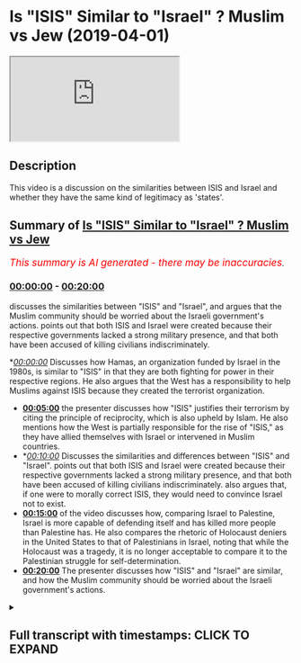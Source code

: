 # Is "ISIS" Similar to "Israel" ? Muslim vs Jew (2019-04-01)

<iframe loading='lazy' src='https://www.youtube.com/embed/0vS-UiPFD7Q'></iframe>

## Description

This video is a discussion on the similarities between ISIS and Israel and whether they have the same kind of legitimacy as 'states'.

## Summary of [Is "ISIS" Similar to "Israel" ? Muslim vs Jew](https://www.youtube.com/watch?v=0vS-UiPFD7Q)


*<span style="color:red; font-size:125%">This summary is AI generated - there may be inaccuracies</span>. [](/)*

### [00:00:00](https://www.youtube.com/watch?v=0vS-UiPFD7Q&t=0) - [00:20:00](https://www.youtube.com/watch?v=0vS-UiPFD7Q&t=1200)

 discusses the similarities between "ISIS" and "Israel", and argues that the Muslim community should be worried about the Israeli government's actions. points out that both ISIS and Israel were created because their respective governments lacked a strong military presence, and that both have been accused of killing civilians indiscriminately.

**[00:00:00](https://www.youtube.com/watch?v=0vS-UiPFD7Q&t=0)* Discusses how Hamas, an organization funded by Israel in the 1980s, is similar to "ISIS" in that they are both fighting for power in their respective regions. He also argues that the West has a responsibility to help Muslims against ISIS because they created the terrorist organization.
* **[00:05:00](https://www.youtube.com/watch?v=0vS-UiPFD7Q&t=300)**  the presenter discusses how "ISIS" justifies their terrorism by citing the principle of reciprocity, which is also upheld by Islam. He also mentions how the West is partially responsible for the rise of "ISIS," as they have allied themselves with Israel or intervened in Muslim countries.
* **[00:10:00](https://www.youtube.com/watch?v=0vS-UiPFD7Q&t=600)* Discusses the similarities and differences between "ISIS" and "Israel". points out that both ISIS and Israel were created because their respective governments lacked a strong military presence, and that both have been accused of killing civilians indiscriminately. also argues that, if one were to morally correct ISIS, they would need to convince Israel not to exist.
* **[00:15:00](https://www.youtube.com/watch?v=0vS-UiPFD7Q&t=900)** of the video discusses how, comparing Israel to Palestine, Israel is more capable of defending itself and has killed more people than Palestine has. He also compares the rhetoric of Holocaust deniers in the United States to that of Palestinians in Israel, noting that while the Holocaust was a tragedy, it is no longer acceptable to compare it to the Palestinian struggle for self-determination.
* **[00:20:00](https://www.youtube.com/watch?v=0vS-UiPFD7Q&t=1200)** The presenter discusses how "ISIS" and "Israel" are similar, and how the Muslim community should be worried about the Israeli government's actions.

<details><summary><h2>Full transcript with timestamps: CLICK TO EXPAND</h2></summary>

[0:00:13](https://youtu.be/0vS-UiPFD7Q?t=13) the reason why i was saying hamas was  
[0:00:15](https://youtu.be/0vS-UiPFD7Q?t=15) funded by israel in 1980s  
[0:00:17](https://youtu.be/0vS-UiPFD7Q?t=17) yeah the reason why that's an important  
[0:00:18](https://youtu.be/0vS-UiPFD7Q?t=18) consideration is because the the main  
[0:00:20](https://youtu.be/0vS-UiPFD7Q?t=20) threat at that time was the plo the  
[0:00:22](https://youtu.be/0vS-UiPFD7Q?t=22) palestinian liberation organization  
[0:00:24](https://youtu.be/0vS-UiPFD7Q?t=24) organization and the reason why they  
[0:00:26](https://youtu.be/0vS-UiPFD7Q?t=26) were amazing they had the majority of  
[0:00:28](https://youtu.be/0vS-UiPFD7Q?t=28) the  
[0:00:28](https://youtu.be/0vS-UiPFD7Q?t=28) military capabilities and so on yeah and  
[0:00:30](https://youtu.be/0vS-UiPFD7Q?t=30) so what happened was that there was a  
[0:00:32](https://youtu.be/0vS-UiPFD7Q?t=32) conflict in interest or if there was a  
[0:00:34](https://youtu.be/0vS-UiPFD7Q?t=34) structure  
[0:00:34](https://youtu.be/0vS-UiPFD7Q?t=34) actually there was a no sorry there was  
[0:00:36](https://youtu.be/0vS-UiPFD7Q?t=36) a struggle for power there was a  
[0:00:37](https://youtu.be/0vS-UiPFD7Q?t=37) struggle for power  
[0:00:38](https://youtu.be/0vS-UiPFD7Q?t=38) between hamas and it continues until  
[0:00:40](https://youtu.be/0vS-UiPFD7Q?t=40) this day and the plo right  
[0:00:41](https://youtu.be/0vS-UiPFD7Q?t=41) and that struggle for power the israelis  
[0:00:44](https://youtu.be/0vS-UiPFD7Q?t=44) saw  
[0:00:45](https://youtu.be/0vS-UiPFD7Q?t=45) an opening and they said you know divide  
[0:00:47](https://youtu.be/0vS-UiPFD7Q?t=47) and conquer  
[0:00:48](https://youtu.be/0vS-UiPFD7Q?t=48) if we fund the hamas and we militarize  
[0:00:51](https://youtu.be/0vS-UiPFD7Q?t=51) them then they'll fight each other we  
[0:00:52](https://youtu.be/0vS-UiPFD7Q?t=52) don't have to fight them that could be  
[0:00:53](https://youtu.be/0vS-UiPFD7Q?t=53) yes yeah so it happens so i can't  
[0:00:55](https://youtu.be/0vS-UiPFD7Q?t=55) justify so where  
[0:00:56](https://youtu.be/0vS-UiPFD7Q?t=56) so this the reason why i'm telling you  
[0:00:59](https://youtu.be/0vS-UiPFD7Q?t=59) this  
[0:00:59](https://youtu.be/0vS-UiPFD7Q?t=59) is it's all about narrative creation  
[0:01:01](https://youtu.be/0vS-UiPFD7Q?t=61) knowledge production the reason why  
[0:01:03](https://youtu.be/0vS-UiPFD7Q?t=63) is because the idea of a terrorist if  
[0:01:05](https://youtu.be/0vS-UiPFD7Q?t=65) you look at the  
[0:01:06](https://youtu.be/0vS-UiPFD7Q?t=66) uh if you look at the forties fifty  
[0:01:08](https://youtu.be/0vS-UiPFD7Q?t=68) sixties seventeen eighteen nineteen  
[0:01:09](https://youtu.be/0vS-UiPFD7Q?t=69) twenty  
[0:01:10](https://youtu.be/0vS-UiPFD7Q?t=70) two thousand so on you'll find that it  
[0:01:12](https://youtu.be/0vS-UiPFD7Q?t=72) was more to do with arab nationality  
[0:01:14](https://youtu.be/0vS-UiPFD7Q?t=74) in the 40s 50s and 60s all right it was  
[0:01:17](https://youtu.be/0vS-UiPFD7Q?t=77) about  
[0:01:18](https://youtu.be/0vS-UiPFD7Q?t=78) arab nationalism versus zionism that was  
[0:01:20](https://youtu.be/0vS-UiPFD7Q?t=80) the struggle all right okay  
[0:01:22](https://youtu.be/0vS-UiPFD7Q?t=82) religion played a secondary you could  
[0:01:24](https://youtu.be/0vS-UiPFD7Q?t=84) even say a tertiary  
[0:01:26](https://youtu.be/0vS-UiPFD7Q?t=86) kind of it was a tertiary consideration  
[0:01:27](https://youtu.be/0vS-UiPFD7Q?t=87) at that point in terms of  
[0:01:29](https://youtu.be/0vS-UiPFD7Q?t=89) the politics the propaganda of both the  
[0:01:31](https://youtu.be/0vS-UiPFD7Q?t=91) arab governments not just in palestine  
[0:01:33](https://youtu.be/0vS-UiPFD7Q?t=93) but around it like in egypt  
[0:01:34](https://youtu.be/0vS-UiPFD7Q?t=94) and syria look the the muslim  
[0:01:38](https://youtu.be/0vS-UiPFD7Q?t=98) the palestinians walking around  
[0:01:42](https://youtu.be/0vS-UiPFD7Q?t=102) in the country can't just finish  
[0:01:45](https://youtu.be/0vS-UiPFD7Q?t=105) my point the same actions were being  
[0:01:47](https://youtu.be/0vS-UiPFD7Q?t=107) done okay all of this time  
[0:01:49](https://youtu.be/0vS-UiPFD7Q?t=109) you've got the same problem with america  
[0:01:50](https://youtu.be/0vS-UiPFD7Q?t=110) funding moody and all these things are  
[0:01:51](https://youtu.be/0vS-UiPFD7Q?t=111) you with me  
[0:01:52](https://youtu.be/0vS-UiPFD7Q?t=112) the reason why i mentioned this is  
[0:01:53](https://youtu.be/0vS-UiPFD7Q?t=113) because the same actions are being done  
[0:01:56](https://youtu.be/0vS-UiPFD7Q?t=116) but the explanatory force has changed  
[0:01:58](https://youtu.be/0vS-UiPFD7Q?t=118) the reason why  
[0:02:00](https://youtu.be/0vS-UiPFD7Q?t=120) these things are happening in the 60s  
[0:02:02](https://youtu.be/0vS-UiPFD7Q?t=122) and 70s according to  
[0:02:04](https://youtu.be/0vS-UiPFD7Q?t=124) if you look at just for example the  
[0:02:05](https://youtu.be/0vS-UiPFD7Q?t=125) propaganda in newspaper materials  
[0:02:08](https://youtu.be/0vS-UiPFD7Q?t=128) is completely different to how it was in  
[0:02:10](https://youtu.be/0vS-UiPFD7Q?t=130) 90 in the 90s 2000s  
[0:02:12](https://youtu.be/0vS-UiPFD7Q?t=132) it shifted from a nationalistic agenda  
[0:02:14](https://youtu.be/0vS-UiPFD7Q?t=134) to a narrative about religion  
[0:02:16](https://youtu.be/0vS-UiPFD7Q?t=136) and that was cause that coincided by the  
[0:02:18](https://youtu.be/0vS-UiPFD7Q?t=138) way you have to know this  
[0:02:19](https://youtu.be/0vS-UiPFD7Q?t=139) with the ending of the cold war which  
[0:02:21](https://youtu.be/0vS-UiPFD7Q?t=141) happened in 89  
[0:02:23](https://youtu.be/0vS-UiPFD7Q?t=143) and the final soldiers left in 91 that  
[0:02:25](https://youtu.be/0vS-UiPFD7Q?t=145) happened a good 27 28 years ago  
[0:02:28](https://youtu.be/0vS-UiPFD7Q?t=148) so obviously america needed a new enemy  
[0:02:31](https://youtu.be/0vS-UiPFD7Q?t=151) israel  
[0:02:31](https://youtu.be/0vS-UiPFD7Q?t=151) needed to kind of come with america and  
[0:02:34](https://youtu.be/0vS-UiPFD7Q?t=154) they came together  
[0:02:35](https://youtu.be/0vS-UiPFD7Q?t=155) the elites of those countries almost in  
[0:02:38](https://youtu.be/0vS-UiPFD7Q?t=158) tacit collusionary format  
[0:02:39](https://youtu.be/0vS-UiPFD7Q?t=159) to create a new narrative of the muslim  
[0:02:41](https://youtu.be/0vS-UiPFD7Q?t=161) terrorist threat  
[0:02:43](https://youtu.be/0vS-UiPFD7Q?t=163) that happened it was in the interest of  
[0:02:45](https://youtu.be/0vS-UiPFD7Q?t=165) the israeli it was in the is  
[0:02:46](https://youtu.be/0vS-UiPFD7Q?t=166) it was in the interest of an opinion  
[0:02:48](https://youtu.be/0vS-UiPFD7Q?t=168) listen  
[0:03:03](https://youtu.be/0vS-UiPFD7Q?t=183) sorry you're still not thinking as broad  
[0:03:05](https://youtu.be/0vS-UiPFD7Q?t=185) as i want you to think  
[0:03:06](https://youtu.be/0vS-UiPFD7Q?t=186) what i'm saying to you 1979  
[0:03:10](https://youtu.be/0vS-UiPFD7Q?t=190) which is a fact you can find i have the  
[0:03:12](https://youtu.be/0vS-UiPFD7Q?t=192) newspaper clipping  
[0:03:16](https://youtu.be/0vS-UiPFD7Q?t=196) or killing millions yes the fact that's  
[0:03:18](https://youtu.be/0vS-UiPFD7Q?t=198) factual millions of being facts muslims  
[0:03:20](https://youtu.be/0vS-UiPFD7Q?t=200) don't believe  
[0:03:20](https://youtu.be/0vS-UiPFD7Q?t=200) not millions but hundreds of thousands  
[0:03:24](https://youtu.be/0vS-UiPFD7Q?t=204) not even a hundred tens of thousands  
[0:03:25](https://youtu.be/0vS-UiPFD7Q?t=205) thousands i wouldn't even say okay this  
[0:03:28](https://youtu.be/0vS-UiPFD7Q?t=208) is  
[0:03:28](https://youtu.be/0vS-UiPFD7Q?t=208) this is that's not available it's in  
[0:03:30](https://youtu.be/0vS-UiPFD7Q?t=210) iraq syria we're talking about all  
[0:03:31](https://youtu.be/0vS-UiPFD7Q?t=211) different  
[0:03:32](https://youtu.be/0vS-UiPFD7Q?t=212) muslims but even then are being killed  
[0:03:34](https://youtu.be/0vS-UiPFD7Q?t=214) fine so  
[0:03:35](https://youtu.be/0vS-UiPFD7Q?t=215) i agree with you so okay that's what's  
[0:03:37](https://youtu.be/0vS-UiPFD7Q?t=217) up it says what this terrorist and  
[0:03:38](https://youtu.be/0vS-UiPFD7Q?t=218) a lot of that's going through the holy  
[0:03:39](https://youtu.be/0vS-UiPFD7Q?t=219) wars and then and what isis are  
[0:03:41](https://youtu.be/0vS-UiPFD7Q?t=221) proclaiming holy  
[0:03:42](https://youtu.be/0vS-UiPFD7Q?t=222) what's that got to do with the west well  
[0:03:43](https://youtu.be/0vS-UiPFD7Q?t=223) i would say to you you're telling me not  
[0:03:45](https://youtu.be/0vS-UiPFD7Q?t=225) about even  
[0:03:46](https://youtu.be/0vS-UiPFD7Q?t=226) isis so to muslims because nobody could  
[0:03:47](https://youtu.be/0vS-UiPFD7Q?t=227) be terrorists well it's got everything  
[0:03:49](https://youtu.be/0vS-UiPFD7Q?t=229) to do  
[0:03:49](https://youtu.be/0vS-UiPFD7Q?t=229) it's everything to do with the west  
[0:03:50](https://youtu.be/0vS-UiPFD7Q?t=230) because they left the power vacuum  
[0:03:52](https://youtu.be/0vS-UiPFD7Q?t=232) 2003 well let me know look at 911  
[0:04:00](https://youtu.be/0vS-UiPFD7Q?t=240) i have a good discussion here okay and  
[0:04:02](https://youtu.be/0vS-UiPFD7Q?t=242) you're just getting over excited  
[0:04:03](https://youtu.be/0vS-UiPFD7Q?t=243) look i'm saying to you i'm telling you  
[0:04:05](https://youtu.be/0vS-UiPFD7Q?t=245) i'm you know i think  
[0:04:06](https://youtu.be/0vS-UiPFD7Q?t=246) well let me let me let you know can i  
[0:04:08](https://youtu.be/0vS-UiPFD7Q?t=248) ask you a question  
[0:04:10](https://youtu.be/0vS-UiPFD7Q?t=250) two planes went into the twin towers yes  
[0:04:11](https://youtu.be/0vS-UiPFD7Q?t=251) yes 911 2  
[0:04:13](https://youtu.be/0vS-UiPFD7Q?t=253) and something people so okay we're back  
[0:04:15](https://youtu.be/0vS-UiPFD7Q?t=255) this guy burnt alive and fell to the  
[0:04:17](https://youtu.be/0vS-UiPFD7Q?t=257) death  
[0:04:17](https://youtu.be/0vS-UiPFD7Q?t=257) right why i could do the west  
[0:04:19](https://youtu.be/0vS-UiPFD7Q?t=259) prototyping muslims well it's got  
[0:04:20](https://youtu.be/0vS-UiPFD7Q?t=260) everything to do with the west if you  
[0:04:21](https://youtu.be/0vS-UiPFD7Q?t=261) look at  
[0:04:22](https://youtu.be/0vS-UiPFD7Q?t=262) if if we bet if we look if we if we look  
[0:04:24](https://youtu.be/0vS-UiPFD7Q?t=264) at the exp  
[0:04:25](https://youtu.be/0vS-UiPFD7Q?t=265) they just add bellum and they just  
[0:04:27](https://youtu.be/0vS-UiPFD7Q?t=267) earned bellow  
[0:04:28](https://youtu.be/0vS-UiPFD7Q?t=268) the justification for war that osama bin  
[0:04:31](https://youtu.be/0vS-UiPFD7Q?t=271) laden supposedly wrote we don't know to  
[0:04:33](https://youtu.be/0vS-UiPFD7Q?t=273) what extent this is  
[0:04:34](https://youtu.be/0vS-UiPFD7Q?t=274) true he wrote this there was a fatwa he  
[0:04:36](https://youtu.be/0vS-UiPFD7Q?t=276) wrote in 1998  
[0:04:37](https://youtu.be/0vS-UiPFD7Q?t=277) and that's what he wrote in 2002 and  
[0:04:40](https://youtu.be/0vS-UiPFD7Q?t=280) then  
[0:04:48](https://youtu.be/0vS-UiPFD7Q?t=288) isaac now you're playing games now you  
[0:04:49](https://youtu.be/0vS-UiPFD7Q?t=289) don't understand now there's a language  
[0:04:51](https://youtu.be/0vS-UiPFD7Q?t=291) barrier  
[0:04:51](https://youtu.be/0vS-UiPFD7Q?t=291) i'm sorry i really don't understand no  
[0:04:53](https://youtu.be/0vS-UiPFD7Q?t=293) well let me explain to you yeah  
[0:04:54](https://youtu.be/0vS-UiPFD7Q?t=294) if you look at his fatwas and his modes  
[0:04:57](https://youtu.be/0vS-UiPFD7Q?t=297) of justification  
[0:04:58](https://youtu.be/0vS-UiPFD7Q?t=298) generally against the west could you  
[0:04:59](https://youtu.be/0vS-UiPFD7Q?t=299) explain can you just give me a giveaway  
[0:05:01](https://youtu.be/0vS-UiPFD7Q?t=301) sorry sorry this is knowledge  
[0:05:03](https://youtu.be/0vS-UiPFD7Q?t=303) information you don't know all right  
[0:05:04](https://youtu.be/0vS-UiPFD7Q?t=304) so you ask me a question i'm giving you  
[0:05:06](https://youtu.be/0vS-UiPFD7Q?t=306) the answer with with data and figures  
[0:05:08](https://youtu.be/0vS-UiPFD7Q?t=308) i'm sorry you should yeah  
[0:05:13](https://youtu.be/0vS-UiPFD7Q?t=313) yes before him and after him how they  
[0:05:16](https://youtu.be/0vS-UiPFD7Q?t=316) justify  
[0:05:17](https://youtu.be/0vS-UiPFD7Q?t=317) the cancelling out of non-combatant  
[0:05:20](https://youtu.be/0vS-UiPFD7Q?t=320) immunity  
[0:05:21](https://youtu.be/0vS-UiPFD7Q?t=321) yes which is the principle that  
[0:05:22](https://youtu.be/0vS-UiPFD7Q?t=322) islamically is upheld even by them by  
[0:05:24](https://youtu.be/0vS-UiPFD7Q?t=324) the way  
[0:05:25](https://youtu.be/0vS-UiPFD7Q?t=325) even by them is upheld the reason how  
[0:05:28](https://youtu.be/0vS-UiPFD7Q?t=328) they cancel that  
[0:05:29](https://youtu.be/0vS-UiPFD7Q?t=329) that principle out of non-combatant  
[0:05:31](https://youtu.be/0vS-UiPFD7Q?t=331) immunity is what they say is  
[0:05:33](https://youtu.be/0vS-UiPFD7Q?t=333) the principle of reciprocity they say  
[0:05:35](https://youtu.be/0vS-UiPFD7Q?t=335) that they're killing our listen  
[0:05:37](https://youtu.be/0vS-UiPFD7Q?t=337) they say osama bin laden said and his  
[0:05:39](https://youtu.be/0vS-UiPFD7Q?t=339) fats were 98. why  
[0:05:41](https://youtu.be/0vS-UiPFD7Q?t=341) why are we killing you because you're  
[0:05:42](https://youtu.be/0vS-UiPFD7Q?t=342) killing us he said in his photo in 2002  
[0:05:44](https://youtu.be/0vS-UiPFD7Q?t=344) the same thing  
[0:05:46](https://youtu.be/0vS-UiPFD7Q?t=346) in other words the reasons why isis can  
[0:05:49](https://youtu.be/0vS-UiPFD7Q?t=349) even exist  
[0:05:50](https://youtu.be/0vS-UiPFD7Q?t=350) is because they justify their acts and  
[0:05:53](https://youtu.be/0vS-UiPFD7Q?t=353) their  
[0:05:54](https://youtu.be/0vS-UiPFD7Q?t=354) terrorism yes through the actions  
[0:05:57](https://youtu.be/0vS-UiPFD7Q?t=357) of the western world according to them  
[0:06:00](https://youtu.be/0vS-UiPFD7Q?t=360) okay according to them that  
[0:06:02](https://youtu.be/0vS-UiPFD7Q?t=362) justifies a person's actions  
[0:06:18](https://youtu.be/0vS-UiPFD7Q?t=378) let's be clear we totally agree on that  
[0:06:20](https://youtu.be/0vS-UiPFD7Q?t=380) point but what i'm saying is if what is  
[0:06:22](https://youtu.be/0vS-UiPFD7Q?t=382) the west  
[0:06:22](https://youtu.be/0vS-UiPFD7Q?t=382) what to do with it according to their  
[0:06:24](https://youtu.be/0vS-UiPFD7Q?t=384) justification methods  
[0:06:26](https://youtu.be/0vS-UiPFD7Q?t=386) they say the west because they they've  
[0:06:29](https://youtu.be/0vS-UiPFD7Q?t=389) come into the us and  
[0:06:30](https://youtu.be/0vS-UiPFD7Q?t=390) the saudi arabia the military they've  
[0:06:32](https://youtu.be/0vS-UiPFD7Q?t=392) come in as military based in saudi  
[0:06:33](https://youtu.be/0vS-UiPFD7Q?t=393) arabia  
[0:06:34](https://youtu.be/0vS-UiPFD7Q?t=394) because of the israel they continually  
[0:06:37](https://youtu.be/0vS-UiPFD7Q?t=397) reference  
[0:06:38](https://youtu.be/0vS-UiPFD7Q?t=398) israel palestine bosnia and chechnya  
[0:06:41](https://youtu.be/0vS-UiPFD7Q?t=401) they are talking about either the west's  
[0:06:44](https://youtu.be/0vS-UiPFD7Q?t=404) um allying with israel or  
[0:06:48](https://youtu.be/0vS-UiPFD7Q?t=408) direct intervention of muslim lands or  
[0:06:50](https://youtu.be/0vS-UiPFD7Q?t=410) acquiescence of muslim  
[0:06:52](https://youtu.be/0vS-UiPFD7Q?t=412) death that is how they've been able to  
[0:06:55](https://youtu.be/0vS-UiPFD7Q?t=415) justify it  
[0:06:56](https://youtu.be/0vS-UiPFD7Q?t=416) in the same way as the christ church  
[0:06:58](https://youtu.be/0vS-UiPFD7Q?t=418) killer was able to justify his murder  
[0:07:00](https://youtu.be/0vS-UiPFD7Q?t=420) in the same way by the way begin  
[0:07:03](https://youtu.be/0vS-UiPFD7Q?t=423) the president of israel hold on excuse  
[0:07:05](https://youtu.be/0vS-UiPFD7Q?t=425) me the president of  
[0:07:07](https://youtu.be/0vS-UiPFD7Q?t=427) the president of israel in his book the  
[0:07:09](https://youtu.be/0vS-UiPFD7Q?t=429) revolt which he wrote which you can read  
[0:07:11](https://youtu.be/0vS-UiPFD7Q?t=431) is a book a primary source material he  
[0:07:13](https://youtu.be/0vS-UiPFD7Q?t=433) says in the beginning of the book  
[0:07:15](https://youtu.be/0vS-UiPFD7Q?t=435) we hate those arabs and he tells  
[0:07:19](https://youtu.be/0vS-UiPFD7Q?t=439) us he tells the people how he went into  
[0:07:21](https://youtu.be/0vS-UiPFD7Q?t=441) villages and killed all the arabs  
[0:07:22](https://youtu.be/0vS-UiPFD7Q?t=442) he justifies his i never justified what  
[0:07:26](https://youtu.be/0vS-UiPFD7Q?t=446) i did did i say that you did it bring  
[0:07:28](https://youtu.be/0vS-UiPFD7Q?t=448) this to me i'm saying that they're  
[0:07:30](https://youtu.be/0vS-UiPFD7Q?t=450) they're just a bellow and just just a  
[0:07:33](https://youtu.be/0vS-UiPFD7Q?t=453) bellow  
[0:07:34](https://youtu.be/0vS-UiPFD7Q?t=454) their modes of justification is  
[0:07:37](https://youtu.be/0vS-UiPFD7Q?t=457) actually the same throughout that the  
[0:07:41](https://youtu.be/0vS-UiPFD7Q?t=461) the jews have the  
[0:07:42](https://youtu.be/0vS-UiPFD7Q?t=462) the jewish terrorists have the same way  
[0:07:44](https://youtu.be/0vS-UiPFD7Q?t=464) the christchurch killer has the same way  
[0:07:46](https://youtu.be/0vS-UiPFD7Q?t=466) and and so does the muslim terrorists  
[0:07:47](https://youtu.be/0vS-UiPFD7Q?t=467) say it's the principle of reciprocity  
[0:07:49](https://youtu.be/0vS-UiPFD7Q?t=469) you're doing it to us  
[0:07:50](https://youtu.be/0vS-UiPFD7Q?t=470) we're doing it to you so from that  
[0:07:52](https://youtu.be/0vS-UiPFD7Q?t=472) perspective they can cancel out  
[0:07:54](https://youtu.be/0vS-UiPFD7Q?t=474) non-combatant immunity  
[0:07:56](https://youtu.be/0vS-UiPFD7Q?t=476) and there can be terrorism so are you in  
[0:07:58](https://youtu.be/0vS-UiPFD7Q?t=478) other words saying that the west is just  
[0:07:59](https://youtu.be/0vS-UiPFD7Q?t=479) as responsible and just as as  
[0:08:01](https://youtu.be/0vS-UiPFD7Q?t=481) no i'm not saying that that's not true  
[0:08:03](https://youtu.be/0vS-UiPFD7Q?t=483) i'm saying that  
[0:08:04](https://youtu.be/0vS-UiPFD7Q?t=484) everyone every terrorist i'm saying  
[0:08:06](https://youtu.be/0vS-UiPFD7Q?t=486) every terrorist every single terrorist  
[0:08:08](https://youtu.be/0vS-UiPFD7Q?t=488) every extremist  
[0:08:10](https://youtu.be/0vS-UiPFD7Q?t=490) every monstrous person that cancels out  
[0:08:13](https://youtu.be/0vS-UiPFD7Q?t=493) this principle of non-combatant immunity  
[0:08:15](https://youtu.be/0vS-UiPFD7Q?t=495) must first go through a justification  
[0:08:17](https://youtu.be/0vS-UiPFD7Q?t=497) program in their mind  
[0:08:18](https://youtu.be/0vS-UiPFD7Q?t=498) and that justification program has to  
[0:08:21](https://youtu.be/0vS-UiPFD7Q?t=501) start with a perpetual conflict  
[0:08:23](https://youtu.be/0vS-UiPFD7Q?t=503) which they propose for themselves we've  
[0:08:25](https://youtu.be/0vS-UiPFD7Q?t=505) been driven out of our land  
[0:08:27](https://youtu.be/0vS-UiPFD7Q?t=507) we've been killed with this with that  
[0:08:29](https://youtu.be/0vS-UiPFD7Q?t=509) and then killing children becomes  
[0:08:30](https://youtu.be/0vS-UiPFD7Q?t=510) legitimate  
[0:08:31](https://youtu.be/0vS-UiPFD7Q?t=511) it's legitimate for isis it's legitimate  
[0:08:33](https://youtu.be/0vS-UiPFD7Q?t=513) for the christchurch killer  
[0:08:35](https://youtu.be/0vS-UiPFD7Q?t=515) for the israeli state my point is that  
[0:08:37](https://youtu.be/0vS-UiPFD7Q?t=517) you can't see  
[0:08:38](https://youtu.be/0vS-UiPFD7Q?t=518) that the israeli government is isis and  
[0:08:41](https://youtu.be/0vS-UiPFD7Q?t=521) isis is the israeli government  
[0:08:42](https://youtu.be/0vS-UiPFD7Q?t=522) there is no difficulty there is no  
[0:08:44](https://youtu.be/0vS-UiPFD7Q?t=524) difference the only difference is  
[0:08:46](https://youtu.be/0vS-UiPFD7Q?t=526) the israeli government where's the  
[0:08:47](https://youtu.be/0vS-UiPFD7Q?t=527) island necessarily uh  
[0:08:50](https://youtu.be/0vS-UiPFD7Q?t=530) i would say i was saying no problem the  
[0:08:52](https://youtu.be/0vS-UiPFD7Q?t=532) israeli government  
[0:09:06](https://youtu.be/0vS-UiPFD7Q?t=546) that's what isis says that's what let me  
[0:09:07](https://youtu.be/0vS-UiPFD7Q?t=547) know that's what isis says do you know  
[0:09:09](https://youtu.be/0vS-UiPFD7Q?t=549) that's why isis says look at their books  
[0:09:11](https://youtu.be/0vS-UiPFD7Q?t=551) look at look at the look at their  
[0:09:12](https://youtu.be/0vS-UiPFD7Q?t=552) magazines have you read what they said  
[0:09:14](https://youtu.be/0vS-UiPFD7Q?t=554) well that's right anyone that doesn't  
[0:09:15](https://youtu.be/0vS-UiPFD7Q?t=555) convert islam gets butchered they start  
[0:09:16](https://youtu.be/0vS-UiPFD7Q?t=556) no that's not they don't quote about  
[0:09:17](https://youtu.be/0vS-UiPFD7Q?t=557) that they don't say that i say that's  
[0:09:19](https://youtu.be/0vS-UiPFD7Q?t=559) what they do  
[0:09:20](https://youtu.be/0vS-UiPFD7Q?t=560) okay isis i'm telling you i've read what  
[0:09:24](https://youtu.be/0vS-UiPFD7Q?t=564) i've read  
[0:09:24](https://youtu.be/0vS-UiPFD7Q?t=564) i don't care what they say i know they  
[0:09:26](https://youtu.be/0vS-UiPFD7Q?t=566) go to everything well well  
[0:09:28](https://youtu.be/0vS-UiPFD7Q?t=568) i can say the same thing about israelis  
[0:09:31](https://youtu.be/0vS-UiPFD7Q?t=571) and killing men  
[0:09:33](https://youtu.be/0vS-UiPFD7Q?t=573) look if that's what i thought it's not  
[0:09:34](https://youtu.be/0vS-UiPFD7Q?t=574) about due date conversion it's about  
[0:09:36](https://youtu.be/0vS-UiPFD7Q?t=576) a genocide it's about getting the people  
[0:09:38](https://youtu.be/0vS-UiPFD7Q?t=578) those arabs out and keeping those  
[0:09:40](https://youtu.be/0vS-UiPFD7Q?t=580) what doesn't mean you're getting those  
[0:09:40](https://youtu.be/0vS-UiPFD7Q?t=580) arrows out but i'm telling you i'm not  
[0:09:42](https://youtu.be/0vS-UiPFD7Q?t=582) necessarily going to be designers i'm  
[0:09:43](https://youtu.be/0vS-UiPFD7Q?t=583) saying as of now that's what's happened  
[0:09:45](https://youtu.be/0vS-UiPFD7Q?t=585) isn't it there is an argument  
[0:09:46](https://youtu.be/0vS-UiPFD7Q?t=586) to do with what is up to they are very  
[0:09:50](https://youtu.be/0vS-UiPFD7Q?t=590) they're living a life i suspect in the  
[0:09:52](https://youtu.be/0vS-UiPFD7Q?t=592) u.s by the way  
[0:09:53](https://youtu.be/0vS-UiPFD7Q?t=593) if they don't do you do you say that  
[0:09:54](https://youtu.be/0vS-UiPFD7Q?t=594) isis is a legitimate state  
[0:09:56](https://youtu.be/0vS-UiPFD7Q?t=596) no okay why not yeah who doesn't think  
[0:09:59](https://youtu.be/0vS-UiPFD7Q?t=599) they are  
[0:09:59](https://youtu.be/0vS-UiPFD7Q?t=599) they're not they're not a legitimate  
[0:10:01](https://youtu.be/0vS-UiPFD7Q?t=601) state because it didn't have on anything  
[0:10:02](https://youtu.be/0vS-UiPFD7Q?t=602) no no you you were saying  
[0:10:05](https://youtu.be/0vS-UiPFD7Q?t=605) israel conquered yes that your  
[0:10:08](https://youtu.be/0vS-UiPFD7Q?t=608) justification for their existence is  
[0:10:09](https://youtu.be/0vS-UiPFD7Q?t=609) conquest  
[0:10:10](https://youtu.be/0vS-UiPFD7Q?t=610) isis conquered their lands you can make  
[0:10:12](https://youtu.be/0vS-UiPFD7Q?t=612) the same justification no  
[0:10:14](https://youtu.be/0vS-UiPFD7Q?t=614) i never said that was a justification  
[0:10:17](https://youtu.be/0vS-UiPFD7Q?t=617) that that the british government if  
[0:10:18](https://youtu.be/0vS-UiPFD7Q?t=618) there is one the british government gave  
[0:10:20](https://youtu.be/0vS-UiPFD7Q?t=620) up  
[0:10:20](https://youtu.be/0vS-UiPFD7Q?t=620) so what's the difference between isis  
[0:10:25](https://youtu.be/0vS-UiPFD7Q?t=625) let's be honest let's be honest you said  
[0:10:27](https://youtu.be/0vS-UiPFD7Q?t=627) the blanket statement yeah  
[0:10:28](https://youtu.be/0vS-UiPFD7Q?t=628) expected me to vibrate that the israeli  
[0:10:30](https://youtu.be/0vS-UiPFD7Q?t=630) government is isis now i completely do  
[0:10:32](https://youtu.be/0vS-UiPFD7Q?t=632) well they have the same justification  
[0:10:35](https://youtu.be/0vS-UiPFD7Q?t=635) it's really do not have agendas to kill  
[0:10:37](https://youtu.be/0vS-UiPFD7Q?t=637) people yes they don't no they don't  
[0:10:39](https://youtu.be/0vS-UiPFD7Q?t=639) they're suspension  
[0:10:41](https://youtu.be/0vS-UiPFD7Q?t=641) listen all these attacks but have you  
[0:10:43](https://youtu.be/0vS-UiPFD7Q?t=643) read it though  
[0:10:44](https://youtu.be/0vS-UiPFD7Q?t=644) no i'm  
[0:10:49](https://youtu.be/0vS-UiPFD7Q?t=649) have you ever been to israel or do you  
[0:10:50](https://youtu.be/0vS-UiPFD7Q?t=650) think i'm allowed in the country like  
[0:10:51](https://youtu.be/0vS-UiPFD7Q?t=651) that  
[0:10:52](https://youtu.be/0vS-UiPFD7Q?t=652) i just met i came back no matter what  
[0:10:54](https://youtu.be/0vS-UiPFD7Q?t=654) i'm not allowed they kicked us back out  
[0:10:56](https://youtu.be/0vS-UiPFD7Q?t=656) man you trust me  
[0:10:57](https://youtu.be/0vS-UiPFD7Q?t=657) trust you i came back just to release a  
[0:10:59](https://youtu.be/0vS-UiPFD7Q?t=659) jet flight from tel aviv to stanster  
[0:11:02](https://youtu.be/0vS-UiPFD7Q?t=662) trust me i can tell you those two people  
[0:11:05](https://youtu.be/0vS-UiPFD7Q?t=665) having a nice conversation  
[0:11:06](https://youtu.be/0vS-UiPFD7Q?t=666) with 10 muslims i know the muslims go  
[0:11:08](https://youtu.be/0vS-UiPFD7Q?t=668) there but not every muslim if you're  
[0:11:09](https://youtu.be/0vS-UiPFD7Q?t=669) affiliated to a charity  
[0:11:11](https://youtu.be/0vS-UiPFD7Q?t=671) that boycotts israel they don't let you  
[0:11:12](https://youtu.be/0vS-UiPFD7Q?t=672) in no one frequency is not allowed  
[0:11:14](https://youtu.be/0vS-UiPFD7Q?t=674) why not because you're a threat to the  
[0:11:16](https://youtu.be/0vS-UiPFD7Q?t=676) country what if i boycott the they don't  
[0:11:18](https://youtu.be/0vS-UiPFD7Q?t=678) either  
[0:11:18](https://youtu.be/0vS-UiPFD7Q?t=678) don't eat the decision  
[0:11:21](https://youtu.be/0vS-UiPFD7Q?t=681) i'm not going to kill you i'm just i'm  
[0:11:22](https://youtu.be/0vS-UiPFD7Q?t=682) saying that you do that you don't have  
[0:11:24](https://youtu.be/0vS-UiPFD7Q?t=684) marriage you pull on the flag in america  
[0:11:25](https://youtu.be/0vS-UiPFD7Q?t=685) they put you in prison why just because  
[0:11:26](https://youtu.be/0vS-UiPFD7Q?t=686) i've just  
[0:11:27](https://youtu.be/0vS-UiPFD7Q?t=687) that's what happens people sorry you put  
[0:11:29](https://youtu.be/0vS-UiPFD7Q?t=689) an american flag not in this country my  
[0:11:30](https://youtu.be/0vS-UiPFD7Q?t=690) friend you can put any  
[0:11:32](https://youtu.be/0vS-UiPFD7Q?t=692) american flag you want here i know you  
[0:11:33](https://youtu.be/0vS-UiPFD7Q?t=693) can't but you burn an american flag in  
[0:11:34](https://youtu.be/0vS-UiPFD7Q?t=694) america  
[0:11:35](https://youtu.be/0vS-UiPFD7Q?t=695) like you said yeah the point i'll make  
[0:11:38](https://youtu.be/0vS-UiPFD7Q?t=698) it to you is this  
[0:11:39](https://youtu.be/0vS-UiPFD7Q?t=699) that if you're what i'm making to you is  
[0:11:54](https://youtu.be/0vS-UiPFD7Q?t=714) right  
[0:12:23](https://youtu.be/0vS-UiPFD7Q?t=743) afraid all these people okay he sat down  
[0:12:25](https://youtu.be/0vS-UiPFD7Q?t=745) with him so the problem is  
[0:12:27](https://youtu.be/0vS-UiPFD7Q?t=747) as of now what did you call it uh osama  
[0:12:29](https://youtu.be/0vS-UiPFD7Q?t=749) bin laden sat down who's with the scia  
[0:12:31](https://youtu.be/0vS-UiPFD7Q?t=751) did he yes in 1979 they were friends  
[0:12:34](https://youtu.be/0vS-UiPFD7Q?t=754) they were good friends of each other  
[0:12:36](https://youtu.be/0vS-UiPFD7Q?t=756) does that mean anything to me what is  
[0:12:38](https://youtu.be/0vS-UiPFD7Q?t=758) that or how's that evidence he i'm  
[0:12:40](https://youtu.be/0vS-UiPFD7Q?t=760) asking  
[0:12:40](https://youtu.be/0vS-UiPFD7Q?t=760) in fact no you know the time you're not  
[0:12:42](https://youtu.be/0vS-UiPFD7Q?t=762) justified the times have a picture of  
[0:12:44](https://youtu.be/0vS-UiPFD7Q?t=764) the calling over heroes all you're doing  
[0:12:45](https://youtu.be/0vS-UiPFD7Q?t=765) is calling israel says i'm asking you  
[0:12:48](https://youtu.be/0vS-UiPFD7Q?t=768) what i'm doing all these reasons i'm  
[0:12:49](https://youtu.be/0vS-UiPFD7Q?t=769) saying that you said i'm asking a basic  
[0:12:51](https://youtu.be/0vS-UiPFD7Q?t=771) question what  
[0:12:52](https://youtu.be/0vS-UiPFD7Q?t=772) do you want six million israeli let's  
[0:12:54](https://youtu.be/0vS-UiPFD7Q?t=774) see let's say you morally correct that  
[0:12:55](https://youtu.be/0vS-UiPFD7Q?t=775) they shouldn't be in the country yes the  
[0:12:57](https://youtu.be/0vS-UiPFD7Q?t=777) problem is what do you want six million  
[0:12:58](https://youtu.be/0vS-UiPFD7Q?t=778) israelis to do now  
[0:12:59](https://youtu.be/0vS-UiPFD7Q?t=779) i think that this is an audition is  
[0:13:00](https://youtu.be/0vS-UiPFD7Q?t=780) calling them assets  
[0:13:02](https://youtu.be/0vS-UiPFD7Q?t=782) they kill people what are you doing is  
[0:13:04](https://youtu.be/0vS-UiPFD7Q?t=784) saying that they have agendas to get rid  
[0:13:05](https://youtu.be/0vS-UiPFD7Q?t=785) of the muslims  
[0:13:06](https://youtu.be/0vS-UiPFD7Q?t=786) i'm telling you now there's a a major  
[0:13:09](https://youtu.be/0vS-UiPFD7Q?t=789) conflict  
[0:13:10](https://youtu.be/0vS-UiPFD7Q?t=790) and it's about it are you asking me a  
[0:13:12](https://youtu.be/0vS-UiPFD7Q?t=792) question you've asked no let me just  
[0:13:13](https://youtu.be/0vS-UiPFD7Q?t=793) finish yeah i'm just finished  
[0:13:16](https://youtu.be/0vS-UiPFD7Q?t=796) i'm not i'm just i'm very calm okay yeah  
[0:13:20](https://youtu.be/0vS-UiPFD7Q?t=800) just give it two minutes  
[0:13:21](https://youtu.be/0vS-UiPFD7Q?t=801) all right yeah that's right yeah yeah  
[0:13:23](https://youtu.be/0vS-UiPFD7Q?t=803) i'm saying people are killing each other  
[0:13:25](https://youtu.be/0vS-UiPFD7Q?t=805) yep  
[0:13:25](https://youtu.be/0vS-UiPFD7Q?t=805) and we know for a fact there are  
[0:13:27](https://youtu.be/0vS-UiPFD7Q?t=807) palestinians who want to kill israelis  
[0:13:29](https://youtu.be/0vS-UiPFD7Q?t=809) have a chance to kill all israelis  
[0:13:30](https://youtu.be/0vS-UiPFD7Q?t=810) okay you know that's that's a fact it's  
[0:13:32](https://youtu.be/0vS-UiPFD7Q?t=812) a given i'm telling you now i'm i had  
[0:13:34](https://youtu.be/0vS-UiPFD7Q?t=814) friends no problem juicing people  
[0:13:37](https://youtu.be/0vS-UiPFD7Q?t=817) you read the israeli newspapers there's  
[0:13:39](https://youtu.be/0vS-UiPFD7Q?t=819) terrorist attacks every couple of years  
[0:13:40](https://youtu.be/0vS-UiPFD7Q?t=820) okay go ahead keep going  
[0:13:42](https://youtu.be/0vS-UiPFD7Q?t=822) well as of now by the way it's not it's  
[0:13:44](https://youtu.be/0vS-UiPFD7Q?t=824) not the case i've looked at the numbers  
[0:13:46](https://youtu.be/0vS-UiPFD7Q?t=826) that's fine  
[0:13:46](https://youtu.be/0vS-UiPFD7Q?t=826) the case i'm telling you facts that i  
[0:13:48](https://youtu.be/0vS-UiPFD7Q?t=828) lived there i've lived i've studied  
[0:13:49](https://youtu.be/0vS-UiPFD7Q?t=829) therefore yeah but  
[0:13:50](https://youtu.be/0vS-UiPFD7Q?t=830) no no no i know you studied there for  
[0:13:51](https://youtu.be/0vS-UiPFD7Q?t=831) the past year that's one year and  
[0:13:53](https://youtu.be/0vS-UiPFD7Q?t=833) seventy years of its history so that's  
[0:13:54](https://youtu.be/0vS-UiPFD7Q?t=834) 170th  
[0:13:56](https://youtu.be/0vS-UiPFD7Q?t=836) well what's happened with anything  
[0:13:58](https://youtu.be/0vS-UiPFD7Q?t=838) that's a lot of no no i'm asking as of  
[0:14:00](https://youtu.be/0vS-UiPFD7Q?t=840) now it's like  
[0:14:04](https://youtu.be/0vS-UiPFD7Q?t=844) so you don't really have the full volume  
[0:14:05](https://youtu.be/0vS-UiPFD7Q?t=845) yeah yeah you hear terrorist attacks  
[0:14:07](https://youtu.be/0vS-UiPFD7Q?t=847) left right and center  
[0:14:08](https://youtu.be/0vS-UiPFD7Q?t=848) are you hearing this you do certainly no  
[0:14:11](https://youtu.be/0vS-UiPFD7Q?t=851) no this is fact  
[0:14:11](https://youtu.be/0vS-UiPFD7Q?t=851) yeah well it's usually there's a bullet  
[0:14:13](https://youtu.be/0vS-UiPFD7Q?t=853) i know i know i know if there's a place  
[0:14:15](https://youtu.be/0vS-UiPFD7Q?t=855) called hanov in jerusalem  
[0:14:17](https://youtu.be/0vS-UiPFD7Q?t=857) where uh two years back five the five um  
[0:14:20](https://youtu.be/0vS-UiPFD7Q?t=860) so what numbers are so look at the  
[0:14:21](https://youtu.be/0vS-UiPFD7Q?t=861) civilian casualties of palestinians  
[0:14:23](https://youtu.be/0vS-UiPFD7Q?t=863) that could also be true no hold on let's  
[0:14:25](https://youtu.be/0vS-UiPFD7Q?t=865) look at that let's look at the last ten  
[0:14:26](https://youtu.be/0vS-UiPFD7Q?t=866) years has ezreal ever  
[0:14:28](https://youtu.be/0vS-UiPFD7Q?t=868) just gone and done airstrikes on gaza  
[0:14:30](https://youtu.be/0vS-UiPFD7Q?t=870) without rockets coming before  
[0:14:31](https://youtu.be/0vS-UiPFD7Q?t=871) never how do you know that of course  
[0:14:33](https://youtu.be/0vS-UiPFD7Q?t=873) this rocket so what about what did you  
[0:14:35](https://youtu.be/0vS-UiPFD7Q?t=875) make  
[0:14:36](https://youtu.be/0vS-UiPFD7Q?t=876) for a reason i said you're now  
[0:14:37](https://youtu.be/0vS-UiPFD7Q?t=877) justifying your candidates my parents  
[0:14:39](https://youtu.be/0vS-UiPFD7Q?t=879) lived there in 1992 so let's let's end  
[0:14:41](https://youtu.be/0vS-UiPFD7Q?t=881) this discussion because  
[0:14:42](https://youtu.be/0vS-UiPFD7Q?t=882) i was going to  
[0:14:49](https://youtu.be/0vS-UiPFD7Q?t=889) well the only thing that's clear to me  
[0:14:50](https://youtu.be/0vS-UiPFD7Q?t=890) yeah is that your failure to recognize  
[0:14:53](https://youtu.be/0vS-UiPFD7Q?t=893) that i know you but you you haven't let  
[0:14:55](https://youtu.be/0vS-UiPFD7Q?t=895) me speak man i've been  
[0:14:56](https://youtu.be/0vS-UiPFD7Q?t=896) speaking for a long time you just said  
[0:14:58](https://youtu.be/0vS-UiPFD7Q?t=898) the blanket let me have i've been  
[0:14:59](https://youtu.be/0vS-UiPFD7Q?t=899) speaking for a long time or has it been  
[0:15:00](https://youtu.be/0vS-UiPFD7Q?t=900) quite even actually  
[0:15:01](https://youtu.be/0vS-UiPFD7Q?t=901) okay it could be even but you don't say  
[0:15:03](https://youtu.be/0vS-UiPFD7Q?t=903) that you said it's been even okay it's  
[0:15:05](https://youtu.be/0vS-UiPFD7Q?t=905) been even  
[0:15:06](https://youtu.be/0vS-UiPFD7Q?t=906) right you're saying that's a little bit  
[0:15:08](https://youtu.be/0vS-UiPFD7Q?t=908) discombobulated right now  
[0:15:09](https://youtu.be/0vS-UiPFD7Q?t=909) it could be because this is the show  
[0:15:18](https://youtu.be/0vS-UiPFD7Q?t=918) so the point is that you said that  
[0:15:19](https://youtu.be/0vS-UiPFD7Q?t=919) israel is a terrorist the israeli  
[0:15:20](https://youtu.be/0vS-UiPFD7Q?t=920) government now is a terrorist  
[0:15:21](https://youtu.be/0vS-UiPFD7Q?t=921) organization  
[0:15:22](https://youtu.be/0vS-UiPFD7Q?t=922) what i'm saying is i will not agree  
[0:15:24](https://youtu.be/0vS-UiPFD7Q?t=924) designers i don't agree  
[0:15:30](https://youtu.be/0vS-UiPFD7Q?t=930) and i have and do you know why i say  
[0:15:32](https://youtu.be/0vS-UiPFD7Q?t=932) that i say that look ergon was actually  
[0:15:34](https://youtu.be/0vS-UiPFD7Q?t=934) you just changed your mind  
[0:15:38](https://youtu.be/0vS-UiPFD7Q?t=938) would you mind no no let me just i was  
[0:15:39](https://youtu.be/0vS-UiPFD7Q?t=939) just finishing do you want to finish off  
[0:15:40](https://youtu.be/0vS-UiPFD7Q?t=940) what you're saying  
[0:15:41](https://youtu.be/0vS-UiPFD7Q?t=941) that's exactly what i'm asking you yeah  
[0:15:42](https://youtu.be/0vS-UiPFD7Q?t=942) yeah so what i'm saying is that as of  
[0:15:45](https://youtu.be/0vS-UiPFD7Q?t=945) now there is definitely a threat to the  
[0:15:47](https://youtu.be/0vS-UiPFD7Q?t=947) security security of six million jews  
[0:15:49](https://youtu.be/0vS-UiPFD7Q?t=949) doing israel six million israelis  
[0:15:51](https://youtu.be/0vS-UiPFD7Q?t=951) okay and there's no threat on the  
[0:15:52](https://youtu.be/0vS-UiPFD7Q?t=952) palestinians there is  
[0:15:54](https://youtu.be/0vS-UiPFD7Q?t=954) so which one is more severe i don't know  
[0:15:56](https://youtu.be/0vS-UiPFD7Q?t=956) i'm asking you don't know okay let's  
[0:15:57](https://youtu.be/0vS-UiPFD7Q?t=957) look at the numbers then  
[0:15:59](https://youtu.be/0vS-UiPFD7Q?t=959) let's look at well look at let's look at  
[0:16:00](https://youtu.be/0vS-UiPFD7Q?t=960) the numbers you have  
[0:16:02](https://youtu.be/0vS-UiPFD7Q?t=962) how many people living in gaza how many  
[0:16:04](https://youtu.be/0vS-UiPFD7Q?t=964) people it's the most densely populated  
[0:16:06](https://youtu.be/0vS-UiPFD7Q?t=966) place in the world  
[0:16:20](https://youtu.be/0vS-UiPFD7Q?t=980) i was going to say to you is simply this  
[0:16:22](https://youtu.be/0vS-UiPFD7Q?t=982) is simply this simply this  
[0:16:24](https://youtu.be/0vS-UiPFD7Q?t=984) if you're being honest with yourself  
[0:16:26](https://youtu.be/0vS-UiPFD7Q?t=986) yeah i'm wanting to be i'm very  
[0:16:28](https://youtu.be/0vS-UiPFD7Q?t=988) open-minded yeah if you're very  
[0:16:29](https://youtu.be/0vS-UiPFD7Q?t=989) open-minded  
[0:16:29](https://youtu.be/0vS-UiPFD7Q?t=989) you know that if you look at the fact  
[0:16:33](https://youtu.be/0vS-UiPFD7Q?t=993) that in 1971 whatever it was  
[0:16:36](https://youtu.be/0vS-UiPFD7Q?t=996) the fact that uh begin was allowed to  
[0:16:38](https://youtu.be/0vS-UiPFD7Q?t=998) become  
[0:16:39](https://youtu.be/0vS-UiPFD7Q?t=999) president of the country yo just not let  
[0:16:42](https://youtu.be/0vS-UiPFD7Q?t=1002) me speak okay  
[0:16:43](https://youtu.be/0vS-UiPFD7Q?t=1003) he was actually one of the people who  
[0:16:45](https://youtu.be/0vS-UiPFD7Q?t=1005) you were talking about  
[0:16:46](https://youtu.be/0vS-UiPFD7Q?t=1006) 911 you were talking about sound biladin  
[0:16:48](https://youtu.be/0vS-UiPFD7Q?t=1008) he was part of an  
[0:16:49](https://youtu.be/0vS-UiPFD7Q?t=1009) operation which went into a hotel yeah  
[0:16:52](https://youtu.be/0vS-UiPFD7Q?t=1012) and killed 91 innocent  
[0:16:54](https://youtu.be/0vS-UiPFD7Q?t=1014) individuals in one of yeah it's very  
[0:16:56](https://youtu.be/0vS-UiPFD7Q?t=1016) wrong but he was your president  
[0:16:58](https://youtu.be/0vS-UiPFD7Q?t=1018) in your country for 10 years or  
[0:17:00](https://youtu.be/0vS-UiPFD7Q?t=1020) something like that yeah and then he and  
[0:17:02](https://youtu.be/0vS-UiPFD7Q?t=1022) after him the same party which was  
[0:17:04](https://youtu.be/0vS-UiPFD7Q?t=1024) actually if you look at his history  
[0:17:06](https://youtu.be/0vS-UiPFD7Q?t=1026) with the the lucid party when all  
[0:17:09](https://youtu.be/0vS-UiPFD7Q?t=1029) yeah whatever in english we say luke's  
[0:17:12](https://youtu.be/0vS-UiPFD7Q?t=1032) party  
[0:17:13](https://youtu.be/0vS-UiPFD7Q?t=1033) ludicrous party yes that party which has  
[0:17:16](https://youtu.be/0vS-UiPFD7Q?t=1036) its  
[0:17:17](https://youtu.be/0vS-UiPFD7Q?t=1037) origins historical origins in a  
[0:17:21](https://youtu.be/0vS-UiPFD7Q?t=1041) terrorist organization which is oregon  
[0:17:23](https://youtu.be/0vS-UiPFD7Q?t=1043) continues to  
[0:17:24](https://youtu.be/0vS-UiPFD7Q?t=1044) perpetrate this terrorist act all the  
[0:17:26](https://youtu.be/0vS-UiPFD7Q?t=1046) way up until this time  
[0:17:27](https://youtu.be/0vS-UiPFD7Q?t=1047) it's done so throughout the uh the the  
[0:17:30](https://youtu.be/0vS-UiPFD7Q?t=1050) intifadas  
[0:17:31](https://youtu.be/0vS-UiPFD7Q?t=1051) and up until this point in time all of  
[0:17:34](https://youtu.be/0vS-UiPFD7Q?t=1054) these uh  
[0:17:34](https://youtu.be/0vS-UiPFD7Q?t=1054) operations that have been done and look  
[0:17:36](https://youtu.be/0vS-UiPFD7Q?t=1056) at the casualties of palestinians  
[0:17:39](https://youtu.be/0vS-UiPFD7Q?t=1059) compared to the casualties of israelis  
[0:17:40](https://youtu.be/0vS-UiPFD7Q?t=1060) there is no compara there simply  
[0:17:43](https://youtu.be/0vS-UiPFD7Q?t=1063) is cannot be any comparison it's not  
[0:17:45](https://youtu.be/0vS-UiPFD7Q?t=1065) even one that's  
[0:17:46](https://youtu.be/0vS-UiPFD7Q?t=1066) because israel is more capable of  
[0:17:48](https://youtu.be/0vS-UiPFD7Q?t=1068) defensiveness oh it's not defending it's  
[0:17:49](https://youtu.be/0vS-UiPFD7Q?t=1069) attacking that's what i'm saying  
[0:17:50](https://youtu.be/0vS-UiPFD7Q?t=1070) and here's attacking who the children if  
[0:17:53](https://youtu.be/0vS-UiPFD7Q?t=1073) look how many children have been killed  
[0:17:55](https://youtu.be/0vS-UiPFD7Q?t=1075) is that something to be proud of  
[0:17:56](https://youtu.be/0vS-UiPFD7Q?t=1076) is that your how many children have been  
[0:17:58](https://youtu.be/0vS-UiPFD7Q?t=1078) killed in israel not many actually yes i  
[0:18:00](https://youtu.be/0vS-UiPFD7Q?t=1080) do know and not many  
[0:18:01](https://youtu.be/0vS-UiPFD7Q?t=1081) that's the answer how many how many how  
[0:18:02](https://youtu.be/0vS-UiPFD7Q?t=1082) many how many what are the officials  
[0:18:04](https://youtu.be/0vS-UiPFD7Q?t=1084) hundreds of thousands i don't know  
[0:18:05](https://youtu.be/0vS-UiPFD7Q?t=1085) hundred thousand not hundreds of  
[0:18:07](https://youtu.be/0vS-UiPFD7Q?t=1087) hundreds and thousands no no not even us  
[0:18:09](https://youtu.be/0vS-UiPFD7Q?t=1089) if you i  
[0:18:10](https://youtu.be/0vS-UiPFD7Q?t=1090) i dare you in the last ten years to find  
[0:18:12](https://youtu.be/0vS-UiPFD7Q?t=1092) me a statistic that says  
[0:18:14](https://youtu.be/0vS-UiPFD7Q?t=1094) in the last one year that five israeli  
[0:18:16](https://youtu.be/0vS-UiPFD7Q?t=1096) children have been killed uh or ten year  
[0:18:18](https://youtu.be/0vS-UiPFD7Q?t=1098) attempt  
[0:18:18](https://youtu.be/0vS-UiPFD7Q?t=1098) is really true that would be okay it's  
[0:18:19](https://youtu.be/0vS-UiPFD7Q?t=1099) not like this man okay it's minimal  
[0:18:21](https://youtu.be/0vS-UiPFD7Q?t=1101) it's minimal but imagine but look at the  
[0:18:24](https://youtu.be/0vS-UiPFD7Q?t=1104) environment that are dying in it  
[0:18:25](https://youtu.be/0vS-UiPFD7Q?t=1105) it's not it's not comparable man let's  
[0:18:26](https://youtu.be/0vS-UiPFD7Q?t=1106) go  
[0:18:31](https://youtu.be/0vS-UiPFD7Q?t=1111) look you're asking me the question of  
[0:18:33](https://youtu.be/0vS-UiPFD7Q?t=1113) the million-dollar question right  
[0:18:34](https://youtu.be/0vS-UiPFD7Q?t=1114) okay okay it's a pessimistic future my  
[0:18:37](https://youtu.be/0vS-UiPFD7Q?t=1117) opinion right there is no  
[0:18:39](https://youtu.be/0vS-UiPFD7Q?t=1119) there's no solution because you have  
[0:18:40](https://youtu.be/0vS-UiPFD7Q?t=1120) these competing powers they've all got  
[0:18:42](https://youtu.be/0vS-UiPFD7Q?t=1122) interest in that country  
[0:18:44](https://youtu.be/0vS-UiPFD7Q?t=1124) that's how it is and let me ask you one  
[0:18:46](https://youtu.be/0vS-UiPFD7Q?t=1126) more last question before we pass do you  
[0:18:47](https://youtu.be/0vS-UiPFD7Q?t=1127) find  
[0:18:48](https://youtu.be/0vS-UiPFD7Q?t=1128) any problem with the palestinians living  
[0:18:49](https://youtu.be/0vS-UiPFD7Q?t=1129) in israel do you find  
[0:18:51](https://youtu.be/0vS-UiPFD7Q?t=1131) any do you hold of everything that  
[0:18:52](https://youtu.be/0vS-UiPFD7Q?t=1132) palestinians users do sorry or you've  
[0:18:54](https://youtu.be/0vS-UiPFD7Q?t=1134) got  
[0:18:54](https://youtu.be/0vS-UiPFD7Q?t=1134) do you have any problem any problems  
[0:18:57](https://youtu.be/0vS-UiPFD7Q?t=1137) with what the palestinians  
[0:18:59](https://youtu.be/0vS-UiPFD7Q?t=1139) do in israel you've got you're with them  
[0:19:01](https://youtu.be/0vS-UiPFD7Q?t=1141) a hundred percent or you've got yours  
[0:19:03](https://youtu.be/0vS-UiPFD7Q?t=1143) certainly with them 100 but obviously  
[0:19:05](https://youtu.be/0vS-UiPFD7Q?t=1145) yeah absolutely every single palestinian  
[0:19:07](https://youtu.be/0vS-UiPFD7Q?t=1147) every whatever  
[0:19:09](https://youtu.be/0vS-UiPFD7Q?t=1149) of course not it is a ridiculous  
[0:19:11](https://youtu.be/0vS-UiPFD7Q?t=1151) position for anyone  
[0:19:12](https://youtu.be/0vS-UiPFD7Q?t=1152) yeah so i don't know do you write so  
[0:19:14](https://youtu.be/0vS-UiPFD7Q?t=1154) there are palestinians that  
[0:19:15](https://youtu.be/0vS-UiPFD7Q?t=1155) do want to wipe every single israelite  
[0:19:16](https://youtu.be/0vS-UiPFD7Q?t=1156) off the map that's what i'm saying just  
[0:19:18](https://youtu.be/0vS-UiPFD7Q?t=1158) like you think about israelis  
[0:19:20](https://youtu.be/0vS-UiPFD7Q?t=1160) isaac the truth is most israel most  
[0:19:22](https://youtu.be/0vS-UiPFD7Q?t=1162) palestinians main concerns  
[0:19:24](https://youtu.be/0vS-UiPFD7Q?t=1164) are their own survival and preservation  
[0:19:26](https://youtu.be/0vS-UiPFD7Q?t=1166) that's israelis means persistence  
[0:19:28](https://youtu.be/0vS-UiPFD7Q?t=1168) that is what david david coming in from  
[0:19:30](https://youtu.be/0vS-UiPFD7Q?t=1170) isaac to london  
[0:19:32](https://youtu.be/0vS-UiPFD7Q?t=1172) every couple of nights but david has  
[0:19:33](https://youtu.be/0vS-UiPFD7Q?t=1173) become goliath and unfortunately  
[0:19:35](https://youtu.be/0vS-UiPFD7Q?t=1175) maybe maybe maybe the holocaust kind of  
[0:19:37](https://youtu.be/0vS-UiPFD7Q?t=1177) this is the holocaust industry kind of  
[0:19:38](https://youtu.be/0vS-UiPFD7Q?t=1178) discussion  
[0:19:39](https://youtu.be/0vS-UiPFD7Q?t=1179) maybe in the holocaust that that kind of  
[0:19:41](https://youtu.be/0vS-UiPFD7Q?t=1181) rhetoric would have been totally  
[0:19:43](https://youtu.be/0vS-UiPFD7Q?t=1183) acceptable and it is totally acceptable  
[0:19:45](https://youtu.be/0vS-UiPFD7Q?t=1185) but what we're talking about you are the  
[0:19:46](https://youtu.be/0vS-UiPFD7Q?t=1186) bigger and stronger capable  
[0:19:48](https://youtu.be/0vS-UiPFD7Q?t=1188) uh military doing it to these little  
[0:19:50](https://youtu.be/0vS-UiPFD7Q?t=1190) groups of children and poor sisters  
[0:19:52](https://youtu.be/0vS-UiPFD7Q?t=1192) throwing rocks and whatever  
[0:19:53](https://youtu.be/0vS-UiPFD7Q?t=1193) you're you're sorry your case is no  
[0:19:55](https://youtu.be/0vS-UiPFD7Q?t=1195) longer bought why  
[0:19:56](https://youtu.be/0vS-UiPFD7Q?t=1196) why because you're the it's like me the  
[0:19:59](https://youtu.be/0vS-UiPFD7Q?t=1199) government is worried about isn't  
[0:20:00](https://youtu.be/0vS-UiPFD7Q?t=1200) innocent israel is being killed i don't  
[0:20:01](https://youtu.be/0vS-UiPFD7Q?t=1201) understand you  
[0:20:02](https://youtu.be/0vS-UiPFD7Q?t=1202) oh okay well let them be worried about  
[0:20:03](https://youtu.be/0vS-UiPFD7Q?t=1203) it's not worried it's a fact this is  
[0:20:05](https://youtu.be/0vS-UiPFD7Q?t=1205) interesting  
[0:20:05](https://youtu.be/0vS-UiPFD7Q?t=1205) okay let's let them be worried about  
[0:20:07](https://youtu.be/0vS-UiPFD7Q?t=1207) that they have a right to be worried  
[0:20:08](https://youtu.be/0vS-UiPFD7Q?t=1208) about  
[0:20:09](https://youtu.be/0vS-UiPFD7Q?t=1209) everything but here's what i'm saying to  
[0:20:10](https://youtu.be/0vS-UiPFD7Q?t=1210) you is that look at the look on the  
[0:20:12](https://youtu.be/0vS-UiPFD7Q?t=1212) ground look at the data look at this  
[0:20:14](https://youtu.be/0vS-UiPFD7Q?t=1214) look at the history everything shows  
[0:20:16](https://youtu.be/0vS-UiPFD7Q?t=1216) that this was a this is a  
[0:20:19](https://youtu.be/0vS-UiPFD7Q?t=1219) we are going to government okay i'll  
[0:20:20](https://youtu.be/0vS-UiPFD7Q?t=1220) never come with you all right  
[0:20:23](https://youtu.be/0vS-UiPFD7Q?t=1223) thank you my friend all right let's go  
</details>
